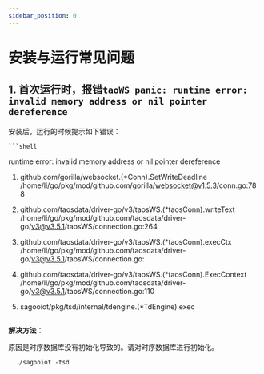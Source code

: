 ```yaml
---
sidebar_position: 0
---
```

# 安装与运行常见问题

## 1. 首次运行时，报错`taoWS panic: runtime error: invalid memory address or nil pointer dereference`

安装后，运行的时候提示如下错误：
    
    ```shell

runtime error: invalid memory address or nil pointer dereference

1) github.com/gorilla/websocket.(*Conn).SetWriteDeadline
   /home/li/go/pkg/mod/github.com/gorilla/websocket@v1.5.3/conn.go:788
2) github.com/taosdata/driver-go/v3/taosWS.(*taosConn).writeText
   /home/li/go/pkg/mod/github.com/taosdata/driver-go/v3@v3.5.1/taosWS/connection.go:264
3) github.com/taosdata/driver-go/v3/taosWS.(*taosConn).execCtx
   /home/li/go/pkg/mod/github.com/taosdata/driver-go/v3@v3.5.1/taosWS/connection.go:
4) github.com/taosdata/driver-go/v3/taosWS.(*taosConn).ExecContext
   /home/li/go/pkg/mod/github.com/taosdata/driver-go/v3@v3.5.1/taosWS/connection.go:110
5) sagooiot/pkg/tsd/internal/tdengine.(*TdEngine).exec

    ```

**解决方法：**

原因是时序数据库没有初始化导致的。请对时序数据库进行初始化。

```shell
  ./sagooiot -tsd
  
```
